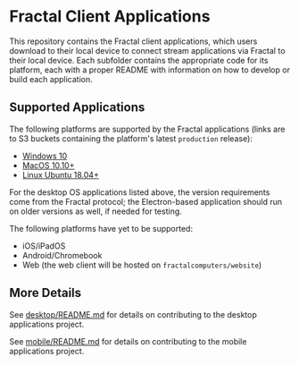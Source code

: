 # Fractal Client Applications

This repository contains the Fractal client applications, which users download to their local device to connect stream applications via Fractal to their local device. Each subfolder contains the appropriate code for its platform, each with a proper README with information on how to develop or build each application.

## Supported Applications

The following platforms are supported by the Fractal applications (links are to S3 buckets containing the platform's latest `production` release):

- [Windows 10](https://s3.console.aws.amazon.com/s3/buckets/fractal-applications-release/?region=us-east-1)
- [MacOS 10.10+](https://s3.console.aws.amazon.com/s3/buckets/fractal-mac-application-release/?region=us-east-1)
- [Linux Ubuntu 18.04+](https://s3.console.aws.amazon.com/s3/buckets/fractal-linux-application-release/?region=us-east-1)

For the desktop OS applications listed above, the version requirements come from the Fractal protocol; the Electron-based application should run on older versions as well, if needed for testing.

The following platforms have yet to be supported:
- iOS/iPadOS
- Android/Chromebook
- Web (the web client will be hosted on `fractalcomputers/website`)

## More Details

See [desktop/README.md](desktop/README.md) for details on contributing to the desktop applications project.

See [mobile/README.md](mobile/README.md) for details on contributing to the mobile applications project.
